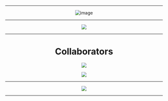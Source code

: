 <div align="center">
  
---
  
![image](https://i.imgur.com/UxNTNUy.png)

---

[![](https://komarev.com/ghpvc/?username=VexPvPNetwork&style=plastic&color=blueviolet)](https://github.com/VexPvPNetwork)
  
---

# Collaborators
  
<p align = "center"><img src = "https://github-widgetbox.vercel.app/api/profile?username=hardcorefactions&data=followers,repositories,stars,commits"></p>
<p align = "center"><img src = "https://github-widgetbox.vercel.app/api/profile?username=bungeees&data=followers,repositories,stars,commits"></p>
  
---
  
<p align = "center"><img src = "https://github-widgetbox.vercel.app/api/skills?names=java,kotlin,xml,json,yaml,sh&includeNames=true"></p>

---

